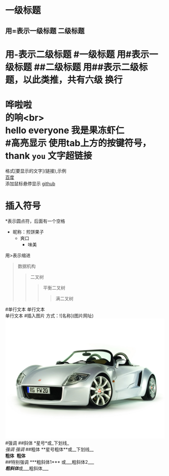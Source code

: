 一级标题
===
用=表示一级标题
二级标题
--
用-表示二级标题
#一级标题
用#表示一级标题
##二级标题
用##表示二级标题，以此类推，共有六级
换行
=
哗啦啦<br>
的响\<br><br>
hello everyone 我是果冻虾仁<br>
#高亮显示
使用tab上方的按键符号，thank `you`
文字超链接
=
格式\[要显示的文字](链接),示例<br>
[百度](http://www.baidu.com)<br>
添加鼠标悬停显示
[github](https://github.com "github官网") 

插入符号
=
\*表示圆点符，后面有一个空格
* 昵称：煎饼果子
  * 爽口
    * 味美
    
用>表示缩进
> 数据机构
>> 二叉树
>>> 平衡二叉树
>>>> 满二叉树

#单行文本
单行文本  
单行文本
#插入图片
方式：!\[名称](图片网址)
![车子](https://github.com/wk-kevin/learngit/blob/master/picture/car6.jpg)
#强调
##斜体
\*星号\*或\_下划线\_  
*强调*
_强调_ 
##粗体
\*\*星号粗体\*\*或\_\_下划线\_\_  
**粗体**  __粗体__  
##特别强调
\*\*\*粗斜体1\*\*\*  或\_\_\_粗斜体2\_\_\_  
***粗斜体***或___粗斜体___  
